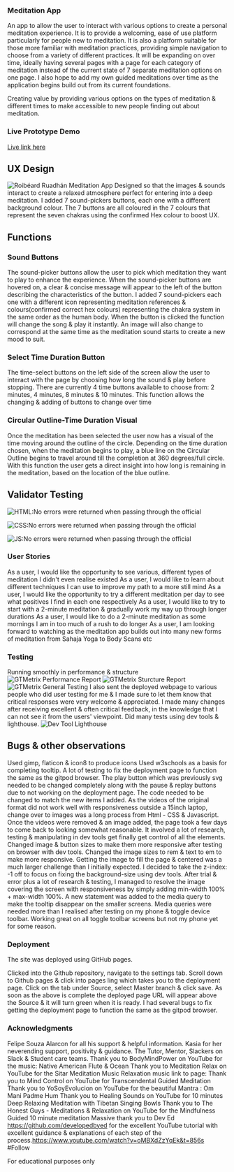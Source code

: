### Meditation App
An app to allow the user to interact with various options to create a personal meditation experience. It is to provide a welcoming, ease of use platform particularly for people new to meditation. It is also a platform suitable for those more familiar with meditation practices, providing simple navigation to choose from a variety of different practices. It will be expanding on over time, ideally having several pages with a page for each category of meditation instead of the current state of 7 separate meditation options on one page. I also hope to add my own guided meditations over time as the application begins build out from its current foundations. 

Creating value by providing various options on the types of meditation & different times to make accessible to new people finding out about meditation.

### Live Prototype Demo
[Live link here](https://roibeard-ruadhan.github.io/meditation-app/)

## UX Design
![Roibéard Ruadhán Meditation App](assets/readme-files/images/responsive.png) 
Designed so that the images & sounds interact to create a relaxed atmosphere perfect for entering into a deep meditation. I added 7 sound-pickers buttons, each one with a different background colour. The 7 buttons are all coloured in the 7 colours that represent the seven chakras using the confirmed Hex colour to boost UX.

## Functions 
### Sound Buttons
The sound-picker buttons allow the user to pick which meditation they want to play to enhance the experience. When the sound-picker buttons are hovered on, a clear & concise message will appear to the left of the button describing the characteristics of the button. I added 7 sound-pickers each one with a different icon representing meditation references & colours(confirmed correct hex colours) representing the chakra system in the same order as the human body. When the button is clicked the function will change the song & play it instantly. An image will also change to correspond at the same time as the meditation sound starts to create a new mood to suit.  

### Select Time Duration Button
The time-select buttons on the left side of the screen allow the user to interact with the page by choosing how long the sound & play before stopping. There are currently 4 time buttons available to choose from: 2 minutes, 4 minutes, 8 minutes & 10 minutes. This function allows the changing & adding of buttons to change over time

### Circular Outline-Time Duration Visual
Once the meditation has been selected the user now has a visual of the time moving around the outline of the circle. Depending on the time duration chosen, when the meditation begins to play, a blue line on the Circular Outline begins to travel around till the completion at 360 degrees/full circle. With this function the user gets a direct insight into how long is remaining in the meditation, based on the location of the blue outline.

## Validator Testing
![HTML:No errors were returned when passing through the official](assets/readme-files/images/html-validator)

![CSS:No errors were returned when passing through the official](assets/readme-files/images/css-validator)

![JS:No errors were returned when passing through the official](assets/readme-files/images/javascript-validation)


### User Stories 
As a user, I would like the opportunity to see various, different types of meditation I didn't even realise existed
As a user, I would like to learn about different techniques I can use to improve my path to a more still mind
As a user, I would like the opportunity to try a different meditation per day to see what positives I find in each one respectively
As a user, I would like to try to start with a 2-minute meditation & gradually work my way up through longer durations
As a user, I would like to do a 2-minute meditation as some mornings I am in too much of a rush to do longer
As a user, I am looking forward to watching as the meditation app builds out into many new forms of meditation from Sahaja Yoga to Body Scans etc

### Testing
Running smoothly in performance & structure
![GTMetrix Performance Report](assets/readme-files/images/gtmetrix-performance.png) 
![GTMetrix Sturcture Report](assets/readme-files/images/gtmetrix-structure.png) 
![GTMetrix General Testing](assets/readme-files/images/gtmetrix-testing.png) 
I also sent the deployed webpage to various people who did user testing for me & I made sure to let them know that critical responses were very welcome & appreciated. I made many changes after receiving excellent & often critical feedback, in the knowledge that I can not see it from the users' viewpoint. Did many tests using dev tools & lighthouse.
![Dev Tool Lighthouse](assets/readme-files/images/lighthouse.png) 

## Bugs & other observations
Used gimp, flaticon & icon8 to produce icons
Used w3schools as a basis for completing tooltip.
A lot of testing to fix the deployment page to function the same as the gitpod browser. The play button which was previously svg needed to be changed completely along with the pause & replay buttons due to not working on the deployment page. The code needed to be changed to match the new items I added. 
As the videos of the original format did not work well with responsiveness outside a 15inch laptop, change over to images was a long process from Html - CSS & Javascript. Once the videos were removed & an image added, the page took a few days to come back to looking somewhat reasonable. It involved a lot of research, testing & manipulating in dev tools get finally get control of all the elements.
Changed image & button sizes to make them more responsive after testing on browser with dev tools. Changed the image sizes to rem & text to em to make more responsive.
Getting the image to fill the page & centered was a much larger challenge than I initially expected.
I decided to take the z-index: -1 off to focus on fixing the background-size using dev tools.
After trial & error plus a lot of research & testing, I managed to resolve the image covering the screen with responsiveness by simply adding min-width 100% + max-width 100%.
A new statement was added to the media query to make the tooltip disappear on the smaller screens.
Media queries were needed more than I realised after testing on my phone & toggle device toolbar. Working great on all toggle toolbar screens but not my phone yet for some reason. 

### Deployment
The site was deployed using GitHub pages. 

Clicked into the Github repository, navigate to the settings tab.
Scroll down to Github pages & click into pages ling which takes you to the deployment page.
Click on the tab under Source, select Master branch & click save. 
As soon as the above is complete the deployed page URL will appear above the Source & it will turn green when it is ready.
I had several bugs to fix getting the deployment page to function the same as the gitpod browser.

### Acknowledgments
Felipe Souza Alarcon for all his support & helpful information.
Kasia for her neverending support, positivity & guidance. 
The Tutor, Mentor, Slackers on Slack & Student care teams.
Thank you to BodyMindPower on YouTube for the music: Native American Flute & Ocean
Thank you to Meditation Relax on YouTube for the Sitar Meditation Music Relaxation music link to page:
Thank you to Mind Control on YouTube for Transcendental Guided Meditation
Thank you to YoSoyEvolucion on YouTube for the beautiful Mantra : Om Mani Padme Hum
Thank you to Healing Sounds on YouTube for  10 minutes Deep Relaxing Meditation with Tibetan Singing Bowls
Thank you to The Honest Guys - Meditations & Relaxation on YouTube for the Mindfulness Guided 10 minute meditation
Massive thank you to Dev Ed https://github.com/developedbyed for the excellent YouTube tutorial with excellent guidance & explanations of each step of the process.https://www.youtube.com/watch?v=oMBXdZzYqEk&t=856s #Follow 

For educational purposes only
